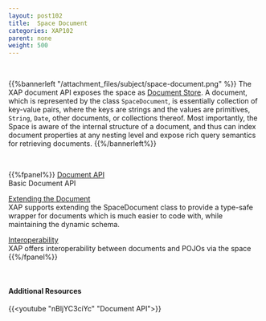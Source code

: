 ```yaml
---
layout: post102
title:  Space Document
categories: XAP102
parent: none
weight: 500
---
```


<br>



{{%bannerleft "/attachment_files/subject/space-document.png" %}}
The XAP document API exposes the space as [Document Store](http://en.wikipedia.org/wiki/Document-oriented_database). A document, which is represented by the class `SpaceDocument`, is essentially collection of key-value pairs, where the keys are strings and the values are primitives, `String`, `Date`, other documents, or collections thereof. Most importantly, the Space is aware of the internal structure of a document, and thus can index document properties at any nesting level and expose rich query semantics for retrieving documents.
{{%/bannerleft%}}

<br>

{{%fpanel%}}
[Document API](./document-api.html)<br>
Basic Document API

[Extending the Document](./document-extending.html)<br>
XAP supports extending the SpaceDocument class to provide a type-safe wrapper for documents which is much easier to code with, while maintaining the dynamic schema.

[Interoperability](./document-pojo-interoperability.html)<br>
XAP offers interoperability between documents and POJOs via the space
{{%/fpanel%}}

<br>

#### Additional Resources
{{<youtube "nBljYC3ciYc" "Document API">}}
